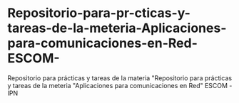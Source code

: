# Repositorio-para-pr-cticas-y-tareas-de-la-meteria-Aplicaciones-para-comunicaciones-en-Red-ESCOM-
Repositorio para prácticas y tareas de la materia "Repositorio para prácticas y tareas de la meteria  "Aplicaciones para comunicaciones en Red"  ESCOM -IPN
